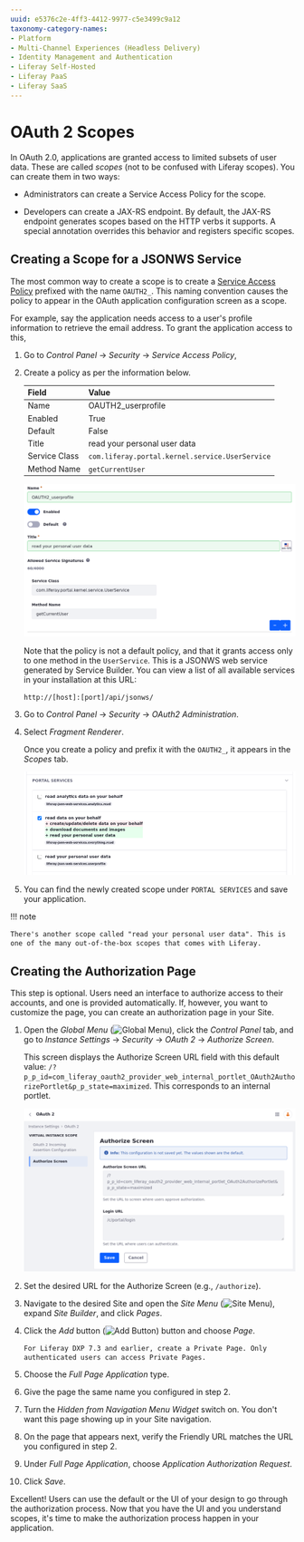 ```yaml
---
uuid: e5376c2e-4ff3-4412-9977-c5e3499c9a12
taxonomy-category-names:
- Platform
- Multi-Channel Experiences (Headless Delivery)
- Identity Management and Authentication
- Liferay Self-Hosted
- Liferay PaaS
- Liferay SaaS
---
```

# OAuth 2 Scopes

In OAuth 2.0, applications are granted access to limited subsets of user data. These are called *scopes* (not to be confused with Liferay scopes). You can create them in two ways:

* Administrators can create a Service Access Policy for the scope.

* Developers can create a JAX-RS endpoint. By default, the JAX-RS endpoint generates scopes based on the HTTP verbs it supports. A special annotation overrides this behavior and registers specific scopes.

## Creating a Scope for a JSONWS Service

The most common way to create a scope is to create a [Service Access Policy](../../installation-and-upgrades/securing-liferay/securing-web-services/setting-service-access-policies.md) prefixed with the name `OAUTH2_`. This naming convention causes the policy to appear in the OAuth application configuration screen as a scope.

For example, say the application needs access to a user's profile information to retrieve the email address. To grant the application access to this, 

1. Go to *Control Panel* &rarr; *Security* &rarr; *Service Access Policy*, 

1. Create a policy as per the information below.

   | Field         | Value                                           |
   | :------------ | :---------------------------------------------- |
   | Name          | OAUTH2_userprofile                              |
   | Enabled       | True                                            |
   | Default       | False                                           |
   | Title         | read your personal user data                    |
   | Service Class | `com.liferay.portal.kernel.service.UserService` |
   | Method Name   | `getCurrentUser`                                |

   ![A service access policy defines the scope for OAuth 2.0 applications.](./oauth2-scopes/images/01.png)

   Note that the policy is not a default policy, and that it grants access only to one method in the `UserService`. This is a JSONWS web service generated by Service Builder. You can view a list of all available services in your installation at this URL:

   ```
   http://[host]:[port]/api/jsonws/
   ```

1. Go to *Control Panel* &rarr; *Security* &rarr; *OAuth2 Administration*. 

1. Select *Fragment Renderer*. 

   Once you create a policy and prefix it with the `OAUTH2_`, it appears in the *Scopes* tab.

   ![Scopes named with the proper prefix appear in the Scopes tab of your application configuration.](./oauth2-scopes/images/02.png)

1. You can find the newly created scope under `PORTAL SERVICES` and save your application.

!!! note

    There's another scope called "read your personal user data". This is one of the many out-of-the-box scopes that comes with Liferay.

## Creating the Authorization Page

This step is optional. Users need an interface to authorize access to their accounts, and one is provided automatically. If, however, you want to customize the page, you can create an authorization page in your Site.

1. Open the *Global Menu* (![Global Menu](../../images/icon-applications-menu.png)), click the *Control Panel* tab, and go to *Instance Settings* &rarr; *Security* &rarr; *OAuth 2* &rarr; *Authorize Screen*.

   This screen displays the Authorize Screen URL field with this default value: `/?p_p_id=com_liferay_oauth2_provider_web_internal_portlet_OAuth2AuthorizePortlet&p_p_state=maximized`. This corresponds to an internal portlet.

   ![Configure the OAuth 2 Authorize Screen.](./oauth2-scopes/images/03.png)

1. Set the desired URL for the Authorize Screen (e.g., `/authorize`).

1. Navigate to the desired Site and open the *Site Menu* (![Site Menu](../../images/icon-product-menu.png)),  expand *Site Builder*, and click *Pages*.

1. Click the *Add* button (![Add Button](../../images/icon-add.png)) button and choose *Page*.

   ```{note}
   For Liferay DXP 7.3 and earlier, create a Private Page. Only authenticated users can access Private Pages.
   ```

1. Choose the *Full Page Application* type.

1. Give the page the same name you configured in step 2.

1. Turn the *Hidden from Navigation Menu Widget* switch on. You don't want this page showing up in your Site navigation.

1. On the page that appears next, verify the Friendly URL matches the URL you configured in step 2.

1. Under *Full Page Application*, choose *Application Authorization Request*.

1. Click *Save*.

Excellent! Users can use the default or the UI of your design to go through the authorization process. Now that you have the UI and you understand scopes, it's time to make the authorization process happen in your application.